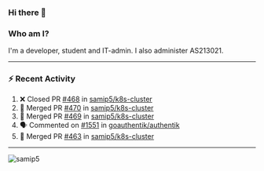 ### Hi there 👋

### Who am I?
I'm a developer, student and IT-admin. I also administer AS213021.

---
### :zap: Recent Activity
<!--START_SECTION:activity-->
1. ❌ Closed PR [#468](https://github.com/samip5/k8s-cluster/pull/468) in [samip5/k8s-cluster](https://github.com/samip5/k8s-cluster)
2. 🎉 Merged PR [#470](https://github.com/samip5/k8s-cluster/pull/470) in [samip5/k8s-cluster](https://github.com/samip5/k8s-cluster)
3. 🎉 Merged PR [#469](https://github.com/samip5/k8s-cluster/pull/469) in [samip5/k8s-cluster](https://github.com/samip5/k8s-cluster)
4. 🗣 Commented on [#1551](https://github.com/goauthentik/authentik/issues/1551) in [goauthentik/authentik](https://github.com/goauthentik/authentik)
5. 🎉 Merged PR [#463](https://github.com/samip5/k8s-cluster/pull/463) in [samip5/k8s-cluster](https://github.com/samip5/k8s-cluster)
<!--END_SECTION:activity-->
---

<img align="center" src="https://github-readme-stats.vercel.app/api?username=samip5&show_icons=true" alt="samip5" />
